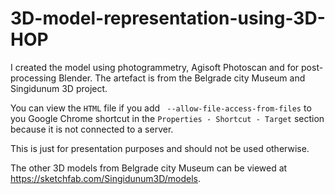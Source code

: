 # 3D-model-representation-using-3D-HOP

I created the model using photogrammetry, Agisoft Photoscan and for post-processing Blender. The artefact is from the Belgrade city Museum and Singidunum 3D project.

You can view the `HTML` file if you add ` --allow-file-access-from-files` to you Google Chrome shortcut in the `Properties - Shortcut - Target` section because it is not connected to a server.

This is just for presentation purposes and should not be used otherwise.

The other 3D models from Belgrade city Museum can be viewed at https://sketchfab.com/Singidunum3D/models.
